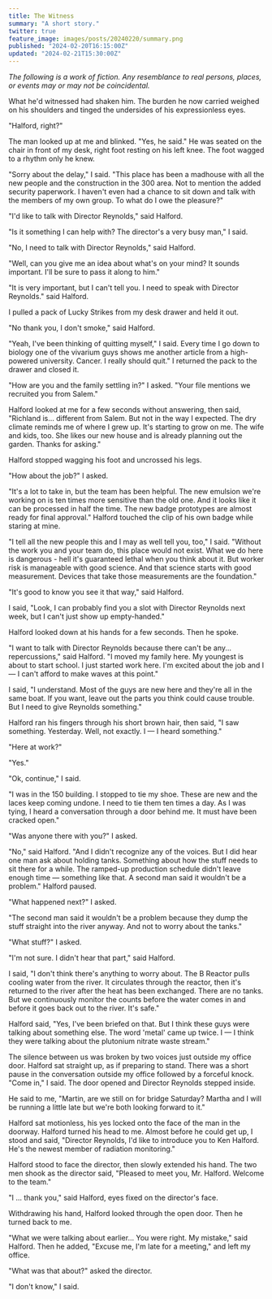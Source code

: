 ```yaml
---
title: The Witness
summary: "A short story."
twitter: true
feature_image: images/posts/20240220/summary.png
published: "2024-02-20T16:15:00Z"
updated: "2024-02-21T15:30:00Z"
---
```


*The following is a work of fiction. Any resemblance to real persons, places, or events may or may not be coincidental.*

What he'd witnessed had shaken him. The burden he now carried weighed on his shoulders and tinged the undersides of his expressionless eyes.

"Halford, right?"

The man looked up at me and blinked. "Yes, he said." He was seated on the chair in front of my desk, right foot resting on his left knee. The foot wagged to a rhythm only he knew.

"Sorry about the delay," I said. "This place has been a madhouse with all the new people and the construction in the 300 area. Not to mention the added security paperwork. I haven't even had a chance to sit down and talk with the members of my own group. To what do I owe the pleasure?"

"I'd like to talk with Director Reynolds," said Halford.

"Is it something I can help with? The director's a very busy man," I said.

"No, I need to talk with Director Reynolds," said Halford.

"Well, can you give me an idea about what's on your mind? It sounds important. I'll be sure to pass it along to him."

"It is very important, but I can't tell you. I need to speak with Director Reynolds." said Halford.

I pulled a pack of Lucky Strikes from my desk drawer and held it out.

"No thank you, I don't smoke," said Halford.

"Yeah, I've been thinking of quitting myself," I said. Every time I go down to biology one of the vivarium guys shows me another article from a high-powered university. Cancer. I really should quit." I returned the pack to the drawer and closed it.

"How are you and the family settling in?" I asked. "Your file mentions we recruited you from Salem."

Halford looked at me for a few seconds without answering, then said, "Richland is... different from Salem. But not in the way I expected. The dry climate reminds me of where I grew up. It's starting to grow on me. The wife and kids, too. She likes our new house and is already planning out the garden. Thanks for asking."

Halford stopped wagging his foot and uncrossed his legs.

"How about the job?" I asked.

"It's a lot to take in, but the team has been helpful. The new emulsion we're working on is ten times more sensitive than the old one. And it looks like it can be processed in half the time. The new badge prototypes are almost ready for final approval." Halford touched the clip of his own badge while staring at mine.

"I tell all the new people this and I may as well tell you, too," I said. "Without the work you and your team do, this place would not exist. What we do here is dangerous - hell it's guaranteed lethal when you think about it. But worker risk is manageable with good science. And that science starts with good measurement. Devices that take those measurements are the foundation."

"It's good to know you see it that way," said Halford.

I said, "Look, I can probably find you a slot with Director Reynolds next week, but I can't just show up empty-handed."

Halford looked down at his hands for a few seconds. Then he spoke.

"I want to talk with Director Reynolds because there can't be any... repercussions," said Halford. "I moved my family here. My youngest is about to start school. I just started work here. I'm excited about the job and I &mdash; I can't afford to make waves at this point."

I said, "I understand. Most of the guys are new here and they're all in the same boat. If you want, leave out the parts you think could cause trouble. But I need to give Reynolds something."

Halford ran his fingers through his short brown hair, then said, "I saw something. Yesterday. Well, not exactly. I &mdash; I heard something."

"Here at work?"

"Yes."

"Ok, continue," I said.

"I was in the 150 building. I stopped to tie my shoe. These are new and the laces keep coming undone. I need to tie them ten times a day. As I was tying, I heard a conversation through a door behind me. It must have been cracked open."

"Was anyone there with you?" I asked.

"No," said Halford. "And I didn't recognize any of the voices. But I did hear one man ask about holding tanks. Something about how the stuff needs to sit there for a while. The ramped-up production schedule didn't leave enough time &mdash; something like that. A second man said it wouldn't be a problem." Halford paused.

"What happened next?" I asked.

"The second man said it wouldn't be a problem because they dump the stuff straight into the river anyway. And not to worry about the tanks."

"What stuff?" I asked.

"I'm not sure. I didn't hear that part," said Halford.

I said, "I don't think there's anything to worry about. The B Reactor pulls cooling water from the river. It circulates through the reactor, then it's returned to the river after the heat has been exchanged. There are no tanks. But we continuously monitor the counts before the water comes in and before it goes back out to the river. It's safe."

Halford said, "Yes, I've been briefed on that. But I think these guys were talking about something else. The word 'metal' came up twice. I &mdash; I think they were talking about the plutonium nitrate waste stream."

The silence between us was broken by two voices just outside my office door. Halford sat straight up, as if preparing to stand. There was a short pause in the conversation outside my office followed by a forceful knock. "Come in," I said. The door opened and Director Reynolds stepped inside.

He said to me, "Martin, are we still on for bridge Saturday? Martha and I will be running a little late but we're both looking forward to it."

Halford sat motionless, his yes locked onto the face of the man in the doorway. Halford turned his head to me. Almost before he could get up, I stood and said, "Director Reynolds, I'd like to introduce you to Ken Halford. He's the newest member of radiation monitoring."

Halford stood to face the director, then slowly extended his hand. The two men shook as the director said, "Pleased to meet you, Mr. Halford. Welcome to the team."

"I ... thank you," said Halford, eyes fixed on the director's face.

Withdrawing his hand, Halford looked through the open door. Then he turned back to me.

"What we were talking about earlier... You were right. My mistake," said Halford. Then he added, "Excuse me, I'm late for a meeting," and left my office.

"What was that about?" asked the director.

"I don't know," I said.
